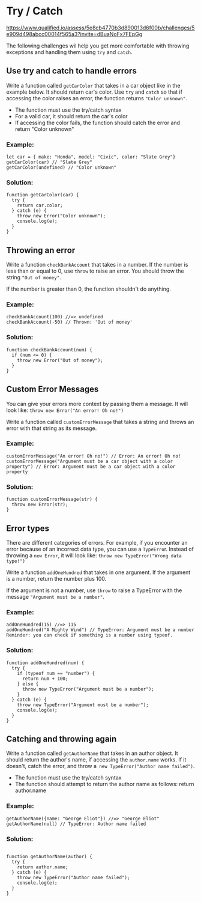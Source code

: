 # Try / Catch

https://www.qualified.io/assess/5e8cb4770b3d890013d6f00b/challenges/5e909d498abcc00014f565a3?invite=dBuaNoFx7FEpGg

The following challenges wil help you get more comfortable with throwing exceptions and handling them using `try` and `catch`.

## Use try and catch to handle errors
Write a function called `getCarColor` that takes in a car object like in the example below. It should return car's color. Use `try` and `catch` so that if accessing the color raises an error, the function returns `"Color unknown"`.

- The function must use the try/catch syntax
- For a valid car, it should return the car's color
- If accessing the color fails, the function should catch the error and return "Color unknown"

### Example:
```
let car = { make: "Honda", model: "Civic", color: "Slate Grey"}
getCarColor(car) // "Slate Grey"
getCarColor(undefined) // "Color unknown"
```
### Solution: 
````
function getCarColor(car) {
  try {
    return car.color;
  } catch (e) {
    throw new Error("Color unknown");
    console.log(e);
  }
}
````

## Throwing an error
Write a function `checkBankAccount` that takes in a number. If the number is less than or equal to 0, use `throw` to raise an error. You should throw the string `"Out of money"`.

If the number is greater than 0, the function shouldn't do anything.

### Example:
```
checkBankAccount(100) //=> undefined
checkBankAccount(-50) // Thrown: 'Out of money'
```
### Solution: 
````
function checkBankAccount(num) {
  if (num <= 0) {
    throw new Error("Out of money");
  }
}
````

## Custom Error Messages
You can give your errors more context by passing them a message. It will look like: `throw new Error("An error! Oh no!")`

Write a function called `customErrorMessage` that takes a string and throws an error with that string as its message.

### Example:
```
customErrorMessage("An error! Oh no!") // Error: An error! Oh no!
customErrorMessage("Argument must be a car object with a color property") // Error: Argument must be a car object with a color property
```
### Solution: 
````
function customErrorMessage(str) {
  throw new Error(str);
}
````

## Error types
There are different categories of errors. For example, if you encounter an error because of an incorrect data type, you can use a `TypeErro`r. Instead of throwing a `new Error`, it will look like: `throw new TypeError("Wrong data type!")`

Write a function `addOneHundred` that takes in one argument. If the argument is a number, return the number plus 100.

If the argument is not a number, use `throw` to raise a TypeError with the message `"Argument must be a number"`.

### Example:
```
addOneHundred(15) //=> 115
addOneHundred("A Mighty Wind") // TypeError: Argument must be a number
Reminder: you can check if something is a number using typeof.
```
### Solution: 
````
function addOneHundred(num) {
  try {
    if (typeof num == "number") {
      return num + 100;
    } else {
      throw new TypeError("Argument must be a number");
    }
  } catch (e) {
    throw new TypeError("Argument must be a number");
    console.log(e);
  }
}
````

## Catching and throwing again

Write a function called `getAuthorName` that takes in an author object. It should return the author's name, if accessing the `author.name` works. If it doesn't, catch the error, and throw a` new TypeError("Author name failed")`.

- The function must use the try/catch syntax
- The function should attempt to return the author name as follows: return author.name

### Example:
```
getAuthorName({name: "George Eliot"}) //=> "George Eliot"
getAuthorName(null) // TypeError: Author name failed
```
### Solution: 
````

function getAuthorName(author) {
  try {
    return author.name;
  } catch (e) {
    throw new TypeError("Author name failed");
    console.log(e);
  }
}
````
